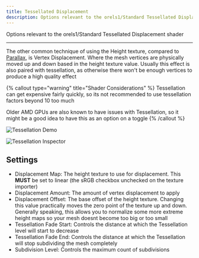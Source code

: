 ```yaml
---
title: Tessellated Displacement
description: Options relevant to the orels1/Standard Tessellated Displacement shader
---
```


Options relevant to the orels1/Standard Tessellated Displacement shader

---

The other common technique of using the Height texture, compared to [Parallax](/docs/orl-standard/base-shader#parallax), is Vertex Displacement. Where the mesh vertices are physically moved up and down based in the height texture value. Usually this effect is also paired with tessellation, as otherwise there won't be enough vertices to produce a high quality effect

{% callout type="warning" title="Shader Considerations" %}
Tessellation can get expensive fairly quickly, so its not recommended to use tessellation factors beyond 10 too much

Older AMD GPUs are also known to have issues with Tessellation, so it might be a good idea to have this as an option on a toggle
{% /callout %}

![Tessellation Demo](/img/docs/orl-standard/tessellation/tessellation-demo.png "Tessellation Demo")

![Tessellation Inspector](/img/docs/orl-standard/tessellation/tessellation-inspector.png "Tessellation Inspector")

## Settings

- Displacement Map: The height texture to use for displacement. This **MUST** be set to linear (the sRGB checkbox unchecked on the texture importer)
- Displacement Amount: The amount of vertex displacement to apply
- Displacement Offset: The base offset of the height texture. Changing this value practically moves the zero point of the texture up and down. Generally speaking, this allows you to normalize some more extreme height maps so your mesh doesnt become too big or too small
- Tessellation Fade Start: Controls the distance at which the Tessellation level will start to decrease
- Tessellation Fade End: Controls the distance at which the Tessellation will stop subdividing the mesh completely
- Subdivision Level: Controls the maximum count of subdivisions
